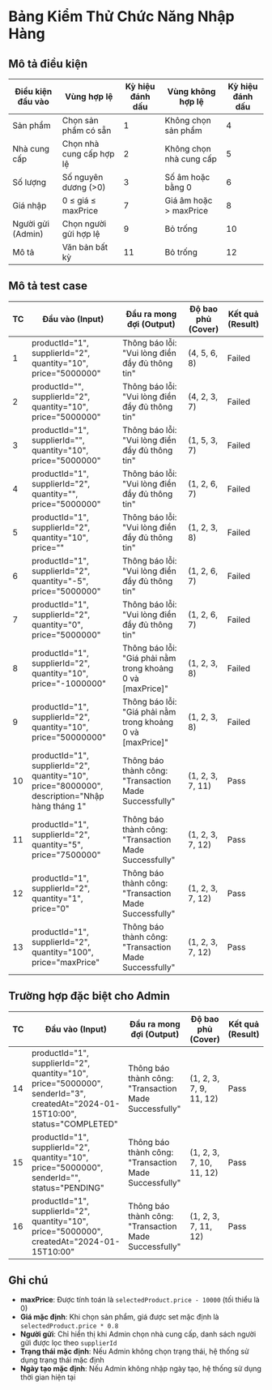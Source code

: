 # Bảng Kiểm Thử Chức Năng Nhập Hàng

## Mô tả điều kiện

| Điều kiện đầu vào | Vùng hợp lệ | Kỳ hiệu đánh dấu | Vùng không hợp lệ | Kỳ hiệu đánh dấu |
|-------------------|-------------|------------------|-------------------|------------------|
| Sản phẩm | Chọn sản phẩm có sẵn | 1 | Không chọn sản phẩm | 4 |
| Nhà cung cấp | Chọn nhà cung cấp hợp lệ | 2 | Không chọn nhà cung cấp | 5 |
| Số lượng | Số nguyên dương (>0) | 3 | Số âm hoặc bằng 0 | 6 |
| Giá nhập | 0 ≤ giá ≤ maxPrice | 7 | Giá âm hoặc > maxPrice | 8 |
| Người gửi (Admin) | Chọn người gửi hợp lệ | 9 | Bỏ trống | 10 |
| Mô tả | Văn bản bất kỳ | 11 | Bỏ trống | 12 |

## Mô tả test case

| TC | Đầu vào (Input) | Đầu ra mong đợi (Output) | Độ bao phủ (Cover) | Kết quả (Result) |
|----|-----------------|--------------------------|-------------------|------------------|
| 1 | productId="1", supplierId="2", quantity="10", price="5000000" | Thông báo lỗi: "Vui lòng điền đầy đủ thông tin" | (4, 5, 6, 8) | Failed |
| 2 | productId="", supplierId="2", quantity="10", price="5000000" | Thông báo lỗi: "Vui lòng điền đầy đủ thông tin" | (4, 2, 3, 7) | Failed |
| 3 | productId="1", supplierId="", quantity="10", price="5000000" | Thông báo lỗi: "Vui lòng điền đầy đủ thông tin" | (1, 5, 3, 7) | Failed |
| 4 | productId="1", supplierId="2", quantity="", price="5000000" | Thông báo lỗi: "Vui lòng điền đầy đủ thông tin" | (1, 2, 6, 7) | Failed |
| 5 | productId="1", supplierId="2", quantity="10", price="" | Thông báo lỗi: "Vui lòng điền đầy đủ thông tin" | (1, 2, 3, 8) | Failed |
| 6 | productId="1", supplierId="2", quantity="-5", price="5000000" | Thông báo lỗi: "Vui lòng điền đầy đủ thông tin" | (1, 2, 6, 7) | Failed |
| 7 | productId="1", supplierId="2", quantity="0", price="5000000" | Thông báo lỗi: "Vui lòng điền đầy đủ thông tin" | (1, 2, 6, 7) | Failed |
| 8 | productId="1", supplierId="2", quantity="10", price="-1000000" | Thông báo lỗi: "Giá phải nằm trong khoảng 0 và [maxPrice]" | (1, 2, 3, 8) | Failed |
| 9 | productId="1", supplierId="2", quantity="10", price="50000000" | Thông báo lỗi: "Giá phải nằm trong khoảng 0 và [maxPrice]" | (1, 2, 3, 8) | Failed |
| 10 | productId="1", supplierId="2", quantity="10", price="8000000", description="Nhập hàng tháng 1" | Thông báo thành công: "Transaction Made Successfully" | (1, 2, 3, 7, 11) | Pass |
| 11 | productId="1", supplierId="2", quantity="5", price="7500000" | Thông báo thành công: "Transaction Made Successfully" | (1, 2, 3, 7, 12) | Pass |
| 12 | productId="1", supplierId="2", quantity="1", price="0" | Thông báo thành công: "Transaction Made Successfully" | (1, 2, 3, 7, 12) | Pass |
| 13 | productId="1", supplierId="2", quantity="100", price="maxPrice" | Thông báo thành công: "Transaction Made Successfully" | (1, 2, 3, 7, 12) | Pass |

## Trường hợp đặc biệt cho Admin

| TC | Đầu vào (Input) | Đầu ra mong đợi (Output) | Độ bao phủ (Cover) | Kết quả (Result) |
|----|-----------------|--------------------------|-------------------|------------------|
| 14 | productId="1", supplierId="2", quantity="10", price="5000000", senderId="3", createdAt="2024-01-15T10:00", status="COMPLETED" | Thông báo thành công: "Transaction Made Successfully" | (1, 2, 3, 7, 9, 11, 12) | Pass |
| 15 | productId="1", supplierId="2", quantity="10", price="5000000", senderId="", status="PENDING" | Thông báo thành công: "Transaction Made Successfully" | (1, 2, 3, 7, 10, 11, 12) | Pass |
| 16 | productId="1", supplierId="2", quantity="10", price="5000000", createdAt="2024-01-15T10:00" | Thông báo thành công: "Transaction Made Successfully" | (1, 2, 3, 7, 11, 12) | Pass |

## Ghi chú

- **maxPrice**: Được tính toán là `selectedProduct.price - 10000` (tối thiểu là 0)
- **Giá mặc định**: Khi chọn sản phẩm, giá được set mặc định là `selectedProduct.price * 0.8`
- **Người gửi**: Chỉ hiển thị khi Admin chọn nhà cung cấp, danh sách người gửi được lọc theo `supplierId`
- **Trạng thái mặc định**: Nếu Admin không chọn trạng thái, hệ thống sử dụng trạng thái mặc định
- **Ngày tạo mặc định**: Nếu Admin không nhập ngày tạo, hệ thống sử dụng thời gian hiện tại
